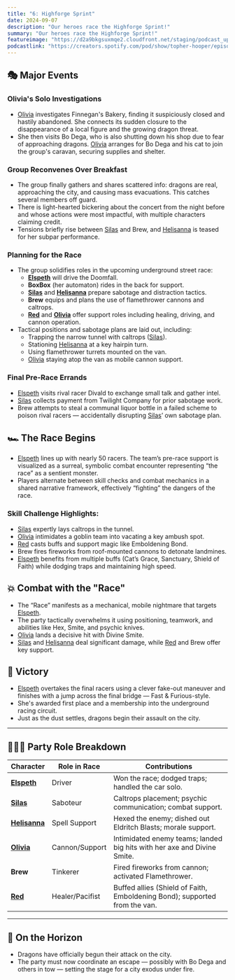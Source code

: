 ```yaml
---
title: "6: Highforge Sprint"
date: 2024-09-07
description: "Our heroes race the Highforge Sprint!"
summary: "Our heroes race the Highforge Sprint!"
featureimage: "https://d2a9bkgsuxmqe2.cloudfront.net/staging/podcast_uploaded_episode400/41448639/41448639-1725735250244-b9d6f23e3a787.jpg"
podcastlink: "https://creators.spotify.com/pod/show/topher-hooper/episodes/C4-E6-Highforge-Sprint-e2o4abn"
---
```

## 🎭 Major Events
### Olivia's Solo Investigations
- [Olivia](/player-characters/Olivia) investigates Finnegan's Bakery, finding it suspiciously closed and hastily abandoned. She connects its sudden closure to the disappearance of a local figure and the growing dragon threat.
- She then visits Bo Dega, who is also shutting down his shop due to fear of approaching dragons. [Olivia](/player-characters/Olivia) arranges for Bo Dega and his cat to join the group's caravan, securing supplies and shelter.
### Group Reconvenes Over Breakfast
- The group finally gathers and shares scattered info: dragons are real, approaching the city, and causing mass evacuations. This catches several members off guard.
- There is light-hearted bickering about the concert from the night before and whose actions were most impactful, with multiple characters claiming credit.
- Tensions briefly rise between [Silas](/player-characters/Silas) and Brew, and [Helisanna](/player-characters/Helisanna) is teased for her subpar performance.
### Planning for the Race
- The group solidifies roles in the upcoming underground street race:
  - **[Elspeth](/player-characters/Elspeth)** will drive the Doomfall.
  - **BoxBox** (her automaton) rides in the back for support.
  - **[Silas](/player-characters/Silas)** and **[Helisanna](/player-characters/Helisanna)** prepare sabotage and distraction tactics.
  - **Brew** equips and plans the use of flamethrower cannons and caltrops.
  - **[Red](/player-characters/Red)** and **[Olivia](/player-characters/Olivia)** offer support roles including healing, driving, and cannon operation.
- Tactical positions and sabotage plans are laid out, including:
  - Trapping the narrow tunnel with caltrops ([Silas](/player-characters/Silas)).
  - Stationing [Helisanna](/player-characters/Helisanna) at a key hairpin turn.
  - Using flamethrower turrets mounted on the van.
  - [Olivia](/player-characters/Olivia) staying atop the van as mobile cannon support.
### Final Pre-Race Errands
- [Elspeth](/player-characters/Elspeth) visits rival racer Divald to exchange small talk and gather intel.
- [Silas](/player-characters/Silas) collects payment from Twilight Company for prior sabotage work.
- Brew attempts to steal a communal liquor bottle in a failed scheme to poison rival racers — accidentally disrupting [Silas](/player-characters/Silas)’ own sabotage plan.
## 🏎️ The Race Begins
- [Elspeth](/player-characters/Elspeth) lines up with nearly 50 racers. The team’s pre-race support is visualized as a surreal, symbolic combat encounter representing “the race” as a sentient monster.
- Players alternate between skill checks and combat mechanics in a shared narrative framework, effectively “fighting” the dangers of the race.
### Skill Challenge Highlights:
- [Silas](/player-characters/Silas) expertly lays caltrops in the tunnel.
- [Olivia](/player-characters/Olivia) intimidates a goblin team into vacating a key ambush spot.
- [Red](/player-characters/Red) casts buffs and support magic like Emboldening Bond.
- Brew fires fireworks from roof-mounted cannons to detonate landmines.
- [Elspeth](/player-characters/Elspeth) benefits from multiple buffs (Cat’s Grace, Sanctuary, Shield of Faith) while dodging traps and maintaining high speed.
## 💥 Combat with the "Race"
- The “Race” manifests as a mechanical, mobile nightmare that targets [Elspeth](/player-characters/Elspeth).
- The party tactically overwhelms it using positioning, teamwork, and abilities like Hex, Smite, and psychic knives.
- [Olivia](/player-characters/Olivia) lands a decisive hit with Divine Smite.
- [Silas](/player-characters/Silas) and [Helisanna](/player-characters/Helisanna) deal significant damage, while [Red](/player-characters/Red) and Brew offer key support.
## 🏁 Victory
- [Elspeth](/player-characters/Elspeth) overtakes the final racers using a clever fake-out maneuver and finishes with a jump across the final bridge — Fast & Furious-style.
- She's awarded first place and a membership into the underground racing circuit.
- Just as the dust settles, dragons begin their assault on the city.
---
## 🧑‍🤝‍🧑 Party Role Breakdown
| Character         | Role in Race | Contributions |
|------------------|--------------|----------------|
| **[Elspeth](/player-characters/Elspeth)**       | Driver       | Won the race; dodged traps; handled the car solo. |
| **[Silas](/player-characters/Silas)**         | Saboteur     | Caltrops placement; psychic communication; combat support. |
| **[Helisanna](/player-characters/Helisanna)**     | Spell Support | Hexed the enemy; dished out Eldritch Blasts; morale support. |
| **[Olivia](/player-characters/Olivia)**        | Cannon/Support | Intimidated enemy teams; landed big hits with her axe and Divine Smite. |
| **Brew**          | Tinkerer     | Fired fireworks from cannon; activated Flamethrower. |
| **[Red](/player-characters/Red)**           | Healer/Pacifist | Buffed allies (Shield of Faith, Emboldening Bond); supported from the van. |
---
## 🐉 On the Horizon
- Dragons have officially begun their attack on the city.
- The party must now coordinate an escape — possibly with Bo Dega and others in tow — setting the stage for a city exodus under fire.
